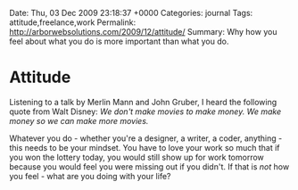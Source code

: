 Date: Thu, 03 Dec 2009 23:18:37 +0000
Categories: journal
Tags: attitude,freelance,work
Permalink: http://arborwebsolutions.com/2009/12/attitude/
Summary: Why how you feel about what you do is more important than what you do.

# Attitude

Listening to a talk by Merlin Mann and John Gruber, I heard the
following quote from Walt Disney: *We don't make movies to make money.
We make money so we can make more movies.* 

Whatever you do - whether
you're a designer, a writer, a coder, anything - this needs to be your
mindset. You have to love your work so much that if you won the lottery
today, you would still show up for work tomorrow because you would feel
you were missing out if you didn't. If that is *not* how you feel - what
are you doing with your life?
